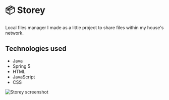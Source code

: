 # 📦 Storey
Local files manager I made as a little project to share files within my house's network.

## Technologies used
- Java
- Spring 5
- HTML
- JavaScript
- CSS

![Storey screenshot](https://i.imgur.com/I4omxAz.png)
